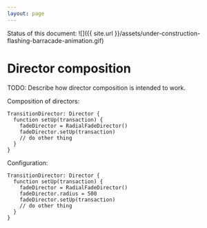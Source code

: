 ```yaml
---
layout: page
---
```


Status of this document:
![]({{ site.url }}/assets/under-construction-flashing-barracade-animation.gif)

# Director composition

TODO: Describe how director composition is intended to work.

Composition of directors:

    TransitionDirector: Director {
      function setUp(transaction) {
        fadeDirector = RadialFadeDirector()
        fadeDirector.setUp(transaction)
        // do other thing
      }
    }

Configuration:

    TransitionDirector: Director {
      function setUp(transaction) {
        fadeDirector = RadialFadeDirector()
        fadeDirector.radius = 500
        fadeDirector.setUp(transaction)
        // do other thing
      }
    }
